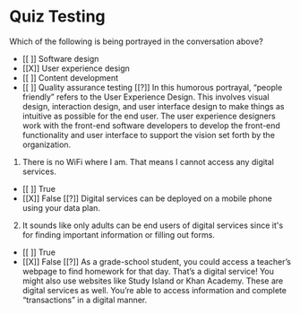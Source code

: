 # Quiz Testing

Which of the following is being portrayed in the conversation above?

- [[ ]] Software design
- [[X]] User experience design
- [[ ]] Content development
- [[ ]] Quality assurance testing
  [[?]] In this humorous portrayal, “people friendly” refers to the User Experience Design. This involves visual design, interaction design, and user interface design to make things as intuitive as possible for the end user. The user experience designers work with the front-end software developers to develop the front-end functionality and user interface to support the vision set forth by the organization.

1. There is no WiFi where I am. That means I cannot access any digital services.
- [[ ]] True
- [[X]] False
[[?]] Digital services can be deployed on a mobile phone using your data plan.



2. It sounds like only adults can be end users of digital services since it's for finding important information or filling out forms. 
- [[ ]] True
- [[X]] False
[[?]] As a grade-school student, you could access a teacher’s webpage to find homework for that day. That’s a digital service! You might also use websites like Study Island or Khan Academy. These are digital services as well. You’re able to access information and complete “transactions” in a digital manner.
